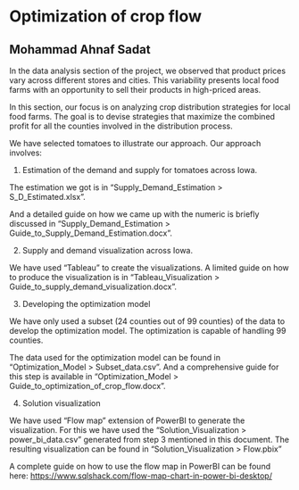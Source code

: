 # Optimization of crop flow
## Mohammad Ahnaf Sadat

In the data analysis section of the project, we observed that product prices vary across different stores and cities. This variability presents local food farms with an opportunity to sell their products in high-priced areas.

In this section, our focus is on analyzing crop distribution strategies for local food farms. The goal is to devise strategies that maximize the combined profit for all the counties involved in the distribution process.

We have selected tomatoes to illustrate our approach. Our approach involves:

1.	Estimation of the demand and supply for tomatoes across Iowa.

The estimation we got is in “Supply_Demand_Estimation > S_D_Estimated.xlsx”.

And a detailed guide on how we came up with the numeric is briefly discussed in “Supply_Demand_Estimation > Guide_to_Supply_Demand_Estimation.docx”.


2.	Supply and demand visualization across Iowa.

We have used “Tableau” to create the visualizations. A limited guide on how to produce the visualization is in “Tableau_Visualization > Guide_to_supply_demand_visualization.docx”.
 

3.	Developing the optimization model

We have only used a subset (24 counties out of 99 counties) of the data to develop the optimization model. The optimization is capable of handling 99 counties. 

The data used for the optimization model can be found in “Optimization_Model > Subset_data.csv”. And a comprehensive guide for this step is available in “Optimization_Model > Guide_to_optimization_of_crop_flow.docx”. 

4.	Solution visualization

We have used “Flow map” extension of PowerBI to generate the visualization. For this we have used the “Solution_Visualization > power_bi_data.csv” generated from step 3 mentioned in this document. The resulting visualization can be found in “Solution_Visualization > Flow.pbix”

A complete guide on how to use the flow map in PowerBI can be found here:
https://www.sqlshack.com/flow-map-chart-in-power-bi-desktop/
